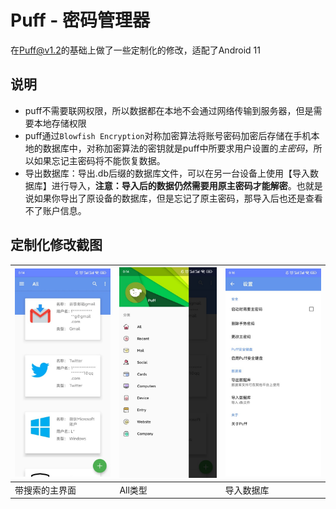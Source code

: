 # Puff - 密码管理器

在[Puff@v1.2](https://github.com/PuffOpenSource/Puff-Android/releases/tag/v1.2)的基础上做了一些定制化的修改，适配了Android 11



## 说明

- puff不需要联网权限，所以数据都在本地不会通过网络传输到服务器，但是需要本地存储权限
- puff通过`Blowfish Encryption`对称加密算法将账号密码加密后存储在手机本地的数据库中，对称加密算法的密钥就是puff中所要求用户设置的*主密码*，所以如果忘记主密码将不能恢复数据。
- 导出数据库：导出.db后缀的数据库文件，可以在另一台设备上使用【导入数据库】进行导入，**注意：导入后的数据仍然需要用原主密码才能解密**。也就是说如果你导出了原设备的数据库，但是忘记了原主密码，那导入后也还是查看不了账户信息。



## 定制化修改截图

| ![Home](img/screenshots/SC_01_Home.jpg) | ![Home](img/screenshots/SC_02_Categories.jpg) | ![Home](img/screenshots/SC_03_Import.jpg) |
| --------------------------------------- | --------------------------------------------- | ----------------------------------------- |
| 带搜索的主界面                          | All类型                                       | 导入数据库                                |



